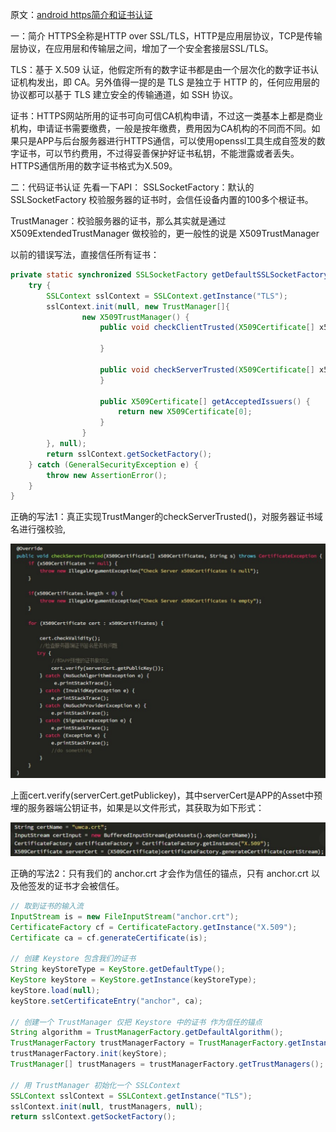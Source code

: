 原文：[android https简介和证书认证](https://www.jianshu.com/p/ad450a10bd7c)

一：简介
HTTPS全称是HTTP over SSL/TLS，HTTP是应用层协议，TCP是传输层协议，在应用层和传输层之间，增加了一个安全套接层SSL/TLS。

TLS：基于 X.509 认证，他假定所有的数字证书都是由一个层次化的数字证书认证机构发出，即 CA。另外值得一提的是 TLS 是独立于 HTTP 的，任何应用层的协议都可以基于 TLS 建立安全的传输通道，如 SSH 协议。

证书：HTTPS网站所用的证书可向可信CA机构申请，不过这一类基本上都是商业机构，申请证书需要缴费，一般是按年缴费，费用因为CA机构的不同而不同。如果只是APP与后台服务器进行HTTPS通信，可以使用openssl工具生成自签发的数字证书，可以节约费用，不过得妥善保护好证书私钥，不能泄露或者丢失。HTTPS通信所用的数字证书格式为X.509。

二：代码证书认证
先看一下API：
SSLSocketFactory：默认的 SSLSocketFactory 校验服务器的证书时，会信任设备内置的100多个根证书。

TrustManager：校验服务器的证书，那么其实就是通过 X509ExtendedTrustManager 做校验的，更一般性的说是 X509TrustManager

以前的错误写法，直接信任所有证书：

```java
private static synchronized SSLSocketFactory getDefaultSSLSocketFactory() {
    try {
        SSLContext sslContext = SSLContext.getInstance("TLS");
        sslContext.init(null, new TrustManager[]{
                new X509TrustManager() {
                    public void checkClientTrusted(X509Certificate[] x509Certificates, String s) throws CertificateException {

                    }

                    public void checkServerTrusted(X509Certificate[] x509Certificates, String s) throws CertificateException {
                    }

                    public X509Certificate[] getAcceptedIssuers() {
                        return new X509Certificate[0];
                    }
                }
        }, null);
        return sslContext.getSocketFactory();
    } catch (GeneralSecurityException e) {
        throw new AssertionError();
    }
}
```

正确的写法1：真正实现TrustManger的checkServerTrusted()，对服务器证书域名进行强校验,


![](pics/113-1.png)

上面cert.verify(serverCert.getPublickey)，其中serverCert是APP的Asset中预埋的服务器端公钥证书，如果是以文件形式，其获取为如下形式：

![](pics/113-2.png)

正确的写法2：只有我们的 anchor.crt 才会作为信任的锚点，只有 anchor.crt 以及他签发的证书才会被信任。

```java
// 取到证书的输入流
InputStream is = new FileInputStream("anchor.crt");
CertificateFactory cf = CertificateFactory.getInstance("X.509");
Certificate ca = cf.generateCertificate(is);

// 创建 Keystore 包含我们的证书
String keyStoreType = KeyStore.getDefaultType();
KeyStore keyStore = KeyStore.getInstance(keyStoreType);
keyStore.load(null);
keyStore.setCertificateEntry("anchor", ca);

// 创建一个 TrustManager 仅把 Keystore 中的证书 作为信任的锚点
String algorithm = TrustManagerFactory.getDefaultAlgorithm();
TrustManagerFactory trustManagerFactory = TrustManagerFactory.getInstance(algorithm);
trustManagerFactory.init(keyStore);
TrustManager[] trustManagers = trustManagerFactory.getTrustManagers();

// 用 TrustManager 初始化一个 SSLContext
SSLContext sslContext = SSLContext.getInstance("TLS");
sslContext.init(null, trustManagers, null);
return sslContext.getSocketFactory();
```

